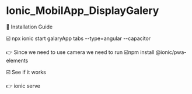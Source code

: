 # Ionic_MobilApp_DisplayGalery

 📌 Installation Guide

☑️ npx ionic start galaryApp tabs --type=angular --capacitor

👉 Since we need to use camera we need to run 
   ☑️npm install @ionic/pwa-elements


☑️ See if it works

👉  ionic serve